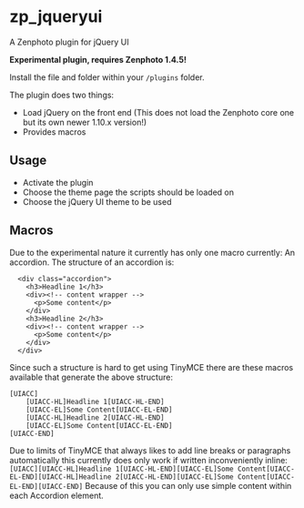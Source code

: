zp_jqueryui
===========

A Zenphoto plugin for jQuery UI

**Experimental plugin, requires Zenphoto 1.4.5!** 

Install the file and folder within your `/plugins` folder.

The plugin does two things:
- Load jQuery on the front end (This does not load the Zenphoto core one but its own newer 1.10.x version!)
- Provides macros

Usage
-----
- Activate the plugin
- Choose the theme page the scripts should be loaded on
- Choose the jQuery UI theme to be used

Macros
------
Due to the experimental nature it currently has only one macro currently: An accordion.
The structure of an accordion is:
```   
  <div class="accordion">
    <h3>Headline 1</h3>
    <div><!-- content wrapper -->
      <p>Some content</p>
    </div>
    <h3>Headline 2</h3>
    <div><!-- content wrapper -->
      <p>Some content</p>
    </div>
  </div>
```

Since such a structure is hard to get using TinyMCE there are these macros available that generate the above structure:
```
[UIACC]
    [UIACC-HL]Headline 1[UIACC-HL-END]
    [UIACC-EL]Some Content[UIACC-EL-END]
    [UIACC-HL]Headline 2[UIACC-HL-END]
    [UIACC-EL]Some Content[UIACC-EL-END]
[UIACC-END]
```

Due to limits of TinyMCE that always likes to add  line breaks or paragraphs automatically this currently does only 
work if written inconveniently inline:
`[UIACC][UIACC-HL]Headline 1[UIACC-HL-END][UIACC-EL]Some Content[UIACC-EL-END][UIACC-HL]Headline 2[UIACC-HL-END][UIACC-EL]Some Content[UIACC-EL-END][UIACC-END]`
Because of this you can only use simple content within each Accordion element.

